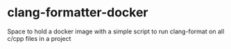 # clang-formatter-docker
Space to hold a docker image with a simple script to run clang-format on all c/cpp files in a project
